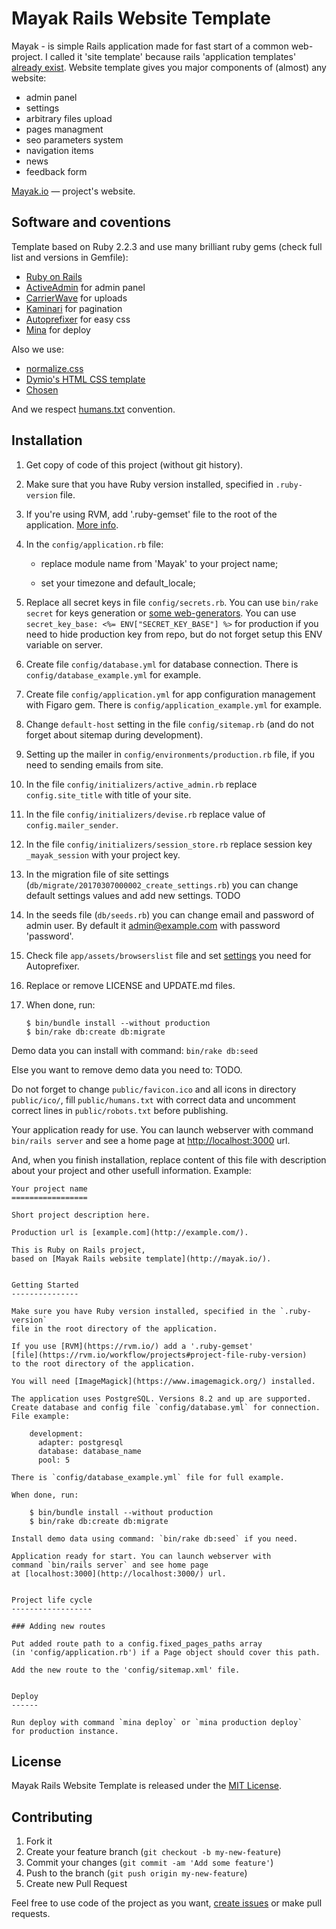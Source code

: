 Mayak Rails Website Template
============================

Mayak - is simple Rails application made for fast start of a common web-project.
I called it 'site template' because rails 'application templates'
[already exist](http://guides.rubyonrails.org/rails_application_templates.html).
Website template gives you major components of (almost) any website:

* admin panel
* settings
* arbitrary files upload
* pages managment
* seo parameters system
* navigation items
* news
* feedback form

[Mayak.io](http://mayak.io/) — project's website.


Software and coventions
-----------------------

Template based on Ruby 2.2.3 and use many brilliant ruby gems (check full list
and versions in Gemfile):

* [Ruby on Rails](http://rubyonrails.org/)
* [ActiveAdmin](http://activeadmin.info/) for admin panel
* [CarrierWave](https://github.com/carrierwaveuploader/carrierwave) for uploads
* [Kaminari](https://github.com/amatsuda/kaminari) for pagination
* [Autoprefixer](https://github.com/postcss/autoprefixer) for easy css
* [Mina](http://nadarei.co/mina/) for deploy

Also we use:

* [normalize.css](http://necolas.github.io/normalize.css/)
* [Dymio's HTML CSS template](https://github.com/dymio/html-css-template)
* [Chosen](http://harvesthq.github.io/chosen/)

And we respect [humans.txt](http://humanstxt.org/) convention.


Installation
------------

1. Get copy of code of this project (without git history).

2. Make sure that you have Ruby version installed, specified
    in `.ruby-version` file.

3. If you're using RVM, add '.ruby-gemset' file to the root of the application.
    [More info](https://rvm.io/workflow/projects#project-file-ruby-version).

4. In the `config/application.rb` file:

    * replace module name from 'Mayak' to your project name;

    * set your timezone and default_locale;

5. Replace all secret keys in file `config/secrets.rb`.
    You can use `bin/rake secret` for keys generation
    or [some web-generators](http://www.andrewscompanies.com/tools/wep.asp).
    You can use `secret_key_base: <%= ENV["SECRET_KEY_BASE"] %>` for production
    if you need to hide production key from repo, but do not forget setup this
    ENV variable on server.

6. Create file `config/database.yml` for database connection.
    There is `config/database_example.yml` for example.

7. Create file `config/application.yml` for app configuration management with
    Figaro gem. There is `config/application_example.yml` for example.

8. Change `default-host` setting in the file `config/sitemap.rb`
    (and do not forget about sitemap during development).

9. Setting up the mailer in `config/environments/production.rb` file,
    if you need to sending emails from site.

10. In the file `config/initializers/active_admin.rb`
    replace `config.site_title` with title of your site.

11. In the file `config/initializers/devise.rb`
    replace value of `config.mailer_sender`.

12. In the file `config/initializers/session_store.rb` replace
    session key `_mayak_session` with your project key.

13. In the migration file of site settings
    (`db/migrate/20170307000002_create_settings.rb`) you can change default
    settings values and add new settings. TODO

14. In the seeds file (`db/seeds.rb`) you can change email and password
    of admin user. By default it admin@example.com with password 'password'.

15. Check file `app/assets/browserslist` file and set
    [settings](https://github.com/ai/browserslist#queries) you need
    for Autoprefixer.

16. Replace or remove LICENSE and UPDATE.md files.

17. When done, run:

    ```
    $ bin/bundle install --without production
    $ bin/rake db:create db:migrate
    ```

Demo data you can install with command: `bin/rake db:seed`

Else you want to remove demo data you need to: TODO.

Do not forget to change `public/favicon.ico` and all icons
in directory `public/ico/`, fill `public/humans.txt` with correct data
and uncomment correct lines in `public/robots.txt` before publishing.

Your application ready for use.
You can launch webserver with command `bin/rails server` and see a home page
at [http://localhost:3000](http://localhost:3000/) url.

And, when you finish installation, replace content of this file with description
about your project and other usefull information.
Example:

    Your project name
    =================

    Short project description here.

    Production url is [example.com](http://example.com/).

    This is Ruby on Rails project,
    based on [Mayak Rails website template](http://mayak.io/).


    Getting Started
    ---------------

    Make sure you have Ruby version installed, specified in the `.ruby-version`
    file in the root directory of the application.

    If you use [RVM](https://rvm.io/) add a '.ruby-gemset'
    [file](https://rvm.io/workflow/projects#project-file-ruby-version)
    to the root directory of the application.

    You will need [ImageMagick](https://www.imagemagick.org/) installed.

    The application uses PostgreSQL. Versions 8.2 and up are supported.
    Create database and config file `config/database.yml` for connection.
    File example:

        development:
          adapter: postgresql
          database: database_name
          pool: 5

    There is `config/database_example.yml` file for full example.

    When done, run:

        $ bin/bundle install --without production
        $ bin/rake db:create db:migrate

    Install demo data using command: `bin/rake db:seed` if you need.

    Application ready for start. You can launch webserver with
    command `bin/rails server` and see home page
    at [localhost:3000](http://localhost:3000/) url.


    Project life cycle
    ------------------

    ### Adding new routes

    Put added route path to a config.fixed_pages_paths array
    (in 'config/application.rb') if a Page object should cover this path.

    Add the new route to the 'config/sitemap.xml' file.


    Deploy
    ------

    Run deploy with command `mina deploy` or `mina production deploy`
    for production instance.


License
-------

Mayak Rails Website Template is released under the [MIT License](LICENSE).


Contributing
------------

1. Fork it
2. Create your feature branch (`git checkout -b my-new-feature`)
3. Commit your changes (`git commit -am 'Add some feature'`)
4. Push to the branch (`git push origin my-new-feature`)
5. Create new Pull Request

Feel free to use code of the project as you want,
[create issues](https://github.com/dymio/mayak/issues) or make pull requests.

